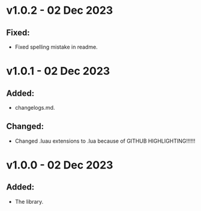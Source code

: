 # v1.0.2 - 02 Dec 2023
## Fixed:
- Fixed spelling mistake in readme.

# v1.0.1 - 02 Dec 2023
## Added:
- changelogs.md.

## Changed:
- Changed .luau extensions to .lua because of GITHUB HIGHLIGHTING!!!!!!

# v1.0.0 - 02 Dec 2023
## Added:
- The library.